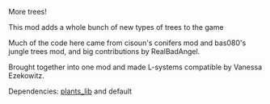 More trees!

This mod adds a whole bunch of new types of trees to the game

Much of the code here came from cisoun's conifers mod and bas080's 
jungle trees mod, and big contributions by RealBadAngel.

Brought together into one mod and made L-systems compatible by Vanessa
Ezekowitz.

Dependencies: <a href="https://github.com/VanessaE/plantlife">plants_lib</a> and default
